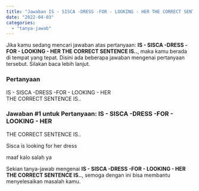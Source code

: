 ```yaml
---
title: "Jawaban IS - SISCA -DRESS -FOR - LOOKING - HER THE CORRECT SENTENCE IS..​"
date: "2022-04-03"
categories: 
  - "tanya-jawab"
---
```


Jika kamu sedang mencari jawaban atas pertanyaan: **IS - SISCA -DRESS -FOR - LOOKING - HER THE CORRECT SENTENCE IS..​**, maka kamu berada di tempat yang tepat. Disini ada beberapa jawaban mengenai pertanyaan tersebut. Silakan baca lebih lanjut.

### Pertanyaan

IS - SISCA -DRESS -FOR - LOOKING - HER  
THE CORRECT SENTENCE IS..​

### Jawaban #1 untuk Pertanyaan: IS - SISCA -DRESS -FOR - LOOKING - HER  
THE CORRECT SENTENCE IS..​

Sisca is looking for her dress

maaf kalo salah ya

Sekian tanya-jawab mengenai **IS - SISCA -DRESS -FOR - LOOKING - HER THE CORRECT SENTENCE IS..​**, semoga dengan ini bisa membantu menyelesaikan masalah kamu.
